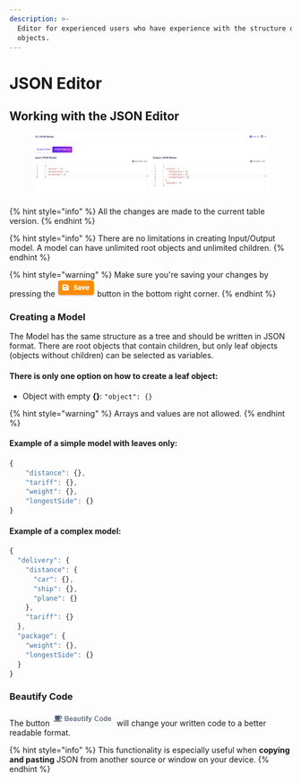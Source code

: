 ```yaml
---
description: >-
  Editor for experienced users who have experience with the structure of JSON
  objects.
---
```


# JSON Editor

## Working with the JSON Editor

<figure><img src="../../.gitbook/assets/image (93).png" alt=""><figcaption></figcaption></figure>

{% hint style="info" %}
All the changes are made to the current table version.
{% endhint %}

{% hint style="info" %}
There are no limitations in creating Input/Output model. A model can have unlimited root objects and unlimited children.&#x20;
{% endhint %}

{% hint style="warning" %}
Make sure you're saving your changes by pressing the ![](<../../.gitbook/assets/image (213).png>) button in the bottom right corner.
{% endhint %}

### Creating a Model

The Model has the same structure as a tree and should be written in JSON format. There are root objects that contain children, but only leaf objects (objects without children) can be selected as variables.

#### There is only one option on how to create a leaf object:

* Object with empty **{}**: `"object": {}`

{% hint style="warning" %}
Arrays and values are not allowed.
{% endhint %}

#### Example of a simple model with leaves only:

```javascript
{
    "distance": {},
    "tariff": {},
    "weight": {},
    "longestSide": {}
}
```

#### Example of a complex model:

```javascript
{
  "delivery": {
    "distance": {
      "car": {},
      "ship": {},
      "plane": {}
    },
    "tariff": {}
  },
  "package": {
    "weight": {},
    "longestSide": {}
  }
}
```

### Beautify Code

The button ![](<../../.gitbook/assets/screenshoteasy (14).png>) will change your written code to a better readable format.

{% hint style="info" %}
This functionality is especially useful when **copying and pasting** JSON from another source or window on your device.
{% endhint %}
